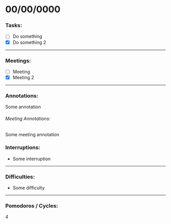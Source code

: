 # 00/00/0000

### Tasks:

- [ ] Do something
- [x] Do something 2

---

### Meetings:

- [ ] Meeting
- [x] Meeting 2

---

### Annotations:

Some annotation

###### Meeting Annotations:

Some meeting annotation

### Interruptions:

- Some interruption

---

### Difficulties:

- Some difficulty

---

### Pomodoros / Cycles:

4
